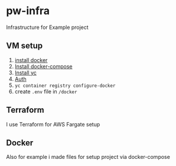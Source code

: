 # pw-infra

Infrastructure for Example project

## VM setup

1. [install docker](https://www.digitalocean.com/community/tutorials/how-to-install-and-use-docker-on-ubuntu-20-04-ru)
2. [Install docker-compose](https://docs.docker.com/compose/install/)
3. [Install yc](https://cloud.yandex.ru/docs/cli/operations/install-cli)
4. [Auth](https://cloud.yandex.ru/docs/cli/operations/authentication/user)
5. `yc container registry configure-docker`
6. create `.env` file in `/docker`

## Terraform

I use Terraform for AWS Fargate setup

## Docker

Also for example i made files for setup project via docker-compose